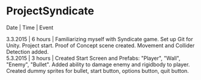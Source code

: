 # ProjectSyndicate

Date | Time | Event

3.3.2015 | 6 hours | Familiarizing myself with Syndicate game. Set up Git for Unity. Project start. Proof of Concept scene created. Movement and Collider Detection added.  
5.3.2015 | 3 hours | Created Start Screen and Prefabs: "Player", "Wall", "Enemy", "Bullet". Added ability to damage enemy and rigidbody to player. Created dummy sprites for bullet, start button, options button, quit button.
